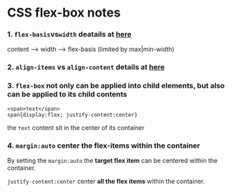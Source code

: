 # CSS flex-box notes 

### 1. `flex-basis`vs`width` deatails at [here](https://stackoverflow.com/questions/34352140/what-are-the-differences-between-flex-basis-and-width)

content –> width –> flex-basis (limited by max|min-width) 

### 2. `align-items` vs `align-content` details at [here](https://stackoverflow.com/questions/27539262/whats-the-difference-between-align-content-and-align-items)

### 3. `flex-box` not only can be applied into child elements, but also can be applied to its child contents

```
<span>text</span>
span{display:flex; justify-content:center}
```
the `text` content sit in the center of its container 

### 4. `margin:auto` center the flex-items within the container 

By setting the `margin:auto` the **target flex item** can be centered within the container.

`justify-content:center` center **all the flex items** within the container.


